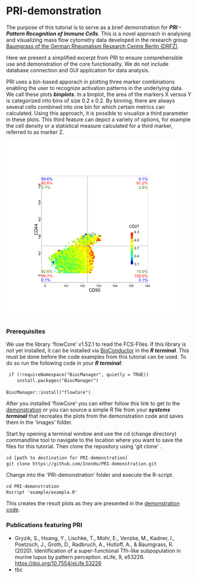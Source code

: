 # PRI-demonstration

The purpose of this tutorial is to serve as a brief demonstration for ***PRI - Pattern Recognition of Immune Cells***. This is a novel approach in analysing and visualizing mass flow cytometry data developed in the research group [Baumgrass of the German Rheumatism Research Centre Berlin (DRFZ)](https://www.drfz.de/en/forschung/pb1/ag/signaltransduktion/).

Here we present a simplified excerpt from PRI to ensure comprehensible use and demonstration of the core functionality. We do not include database connection and GUI application for data analysis. 

PRI uses a bin-based apporach in plotting three marker combinations enabling the user to recognize activation patterns in the underlying data. We call these plots ***binplots***. In a binplot, the area of the markers X versus Y is categorized into bins of size 0.2 x 0.2. By binning, there are always several cells combined into one bin for which certain metrics can calculated. Using this approach, it is possible to visualize a third parameter in these plots. This third feature can depict a variety of options, for example the cell density or a statistical measure calculated for a third marker, referred to as marker Z. 

![plot](https://github.com/InesHo/PRI-demonstration/blob/main/images/general_example.png)



### Prerequisites
We use the library 'flowCore' v1.52.1 to read the FCS-FIles. If this library is not yet installed, it can be installed via [BioConductor](https://www.bioconductor.org/packages/release/bioc/html/flowCore.html) in the ***R terminal***. This must be done before the code examples from this tutorial can be used.
To do so run the following code in your ***R terminal***:

```
 if (!requireNamespace("BiocManager", quietly = TRUE))
    install.packages("BiocManager")

BiocManager::install("flowCore")
```

After you installed 'flowCore' you can either follow this link to get to the [demonstration](http://htmlpreview.github.io/?https://github.com/InesHo/Pri-demonstration/blob/master/code/demonstration_code.html) or you can source a simple R file from your ***systems terminal*** that recreates the plots from the demonstration code and saves them in the 'images' folder. 

Start by opening a terminal window and use the cd (change directory) commandline tool to navigate to the location where you want to save the files for this tutorial. Then clone the repository using 'git clone' . 

```
cd [path to destination for PRI-demonstration]
git clone https://github.com/InesHo/PRI-demonstration.git
```

Change into the 'PRI-demonstration' folder and execute the R-script.

```
cd PRI-demonstration
Rscript 'example/example.R'
```

This creates the result plots as they are presented in the [demonstration code](http://htmlpreview.github.io/?https://github.com/InesHo/Pri-demonstration/blob/master/code/demonstration_code.html). 



### Publications featuring PRI
- Gryzik, S., Hoang, Y., Lischke, T., Mohr, E., Venzke, M., Kadner, I., Poetzsch, J., Groth, D., Radbruch, A., Hutloff, A., & Baumgrass, R. (2020). Identification of a super-functional Tfh-like subpopulation in murine lupus by pattern perception. eLife, 9, e53226. https://doi.org/10.7554/eLife.53226
- tbc

